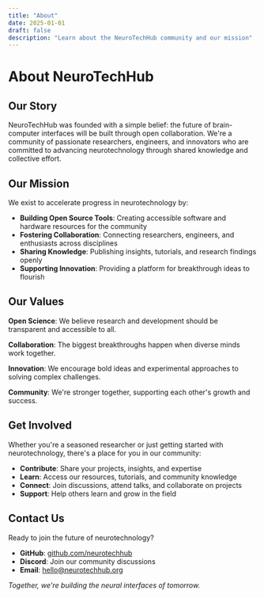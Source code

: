 ```yaml
---
title: "About"
date: 2025-01-01
draft: false
description: "Learn about the NeuroTechHub community and our mission"
---
```


# About NeuroTechHub

## Our Story

NeuroTechHub was founded with a simple belief: the future of brain-computer interfaces will be built through open collaboration. We're a community of passionate researchers, engineers, and innovators who are committed to advancing neurotechnology through shared knowledge and collective effort.

## Our Mission

We exist to accelerate progress in neurotechnology by:

- **Building Open Source Tools**: Creating accessible software and hardware resources for the community
- **Fostering Collaboration**: Connecting researchers, engineers, and enthusiasts across disciplines
- **Sharing Knowledge**: Publishing insights, tutorials, and research findings openly
- **Supporting Innovation**: Providing a platform for breakthrough ideas to flourish

## Our Values

**Open Science**: We believe research and development should be transparent and accessible to all.

**Collaboration**: The biggest breakthroughs happen when diverse minds work together.

**Innovation**: We encourage bold ideas and experimental approaches to solving complex challenges.

**Community**: We're stronger together, supporting each other's growth and success.

## Get Involved

Whether you're a seasoned researcher or just getting started with neurotechnology, there's a place for you in our community:

- **Contribute**: Share your projects, insights, and expertise
- **Learn**: Access our resources, tutorials, and community knowledge
- **Connect**: Join discussions, attend talks, and collaborate on projects
- **Support**: Help others learn and grow in the field

## Contact Us

Ready to join the future of neurotechnology?

- **GitHub**: [github.com/neurotechhub](https://github.com/neurotechhub)
- **Discord**: Join our community discussions
- **Email**: hello@neurotechhub.org

_Together, we're building the neural interfaces of tomorrow._
